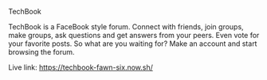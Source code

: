 TechBook

TechBook is a FaceBook style forum. Connect with friends, join groups, make groups, ask questions and get answers from your peers. Even vote for your favorite posts. So what are you waiting for? Make an account and start browsing the forum.

Live link: https://techbook-fawn-six.now.sh/








